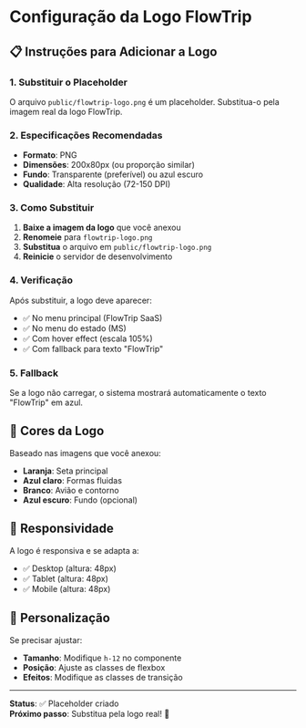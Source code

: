 # Configuração da Logo FlowTrip

## 📋 **Instruções para Adicionar a Logo**

### **1. Substituir o Placeholder**

O arquivo `public/flowtrip-logo.png` é um placeholder. Substitua-o pela imagem real da logo FlowTrip.

### **2. Especificações Recomendadas**

- **Formato**: PNG
- **Dimensões**: 200x80px (ou proporção similar)
- **Fundo**: Transparente (preferível) ou azul escuro
- **Qualidade**: Alta resolução (72-150 DPI)

### **3. Como Substituir**

1. **Baixe a imagem da logo** que você anexou
2. **Renomeie** para `flowtrip-logo.png`
3. **Substitua** o arquivo em `public/flowtrip-logo.png`
4. **Reinicie** o servidor de desenvolvimento

### **4. Verificação**

Após substituir, a logo deve aparecer:
- ✅ No menu principal (FlowTrip SaaS)
- ✅ No menu do estado (MS)
- ✅ Com hover effect (escala 105%)
- ✅ Com fallback para texto "FlowTrip"

### **5. Fallback**

Se a logo não carregar, o sistema mostrará automaticamente o texto "FlowTrip" em azul.

## 🎨 **Cores da Logo**

Baseado nas imagens que você anexou:
- **Laranja**: Seta principal
- **Azul claro**: Formas fluidas
- **Branco**: Avião e contorno
- **Azul escuro**: Fundo (opcional)

## 📱 **Responsividade**

A logo é responsiva e se adapta a:
- ✅ Desktop (altura: 48px)
- ✅ Tablet (altura: 48px)
- ✅ Mobile (altura: 48px)

## 🔧 **Personalização**

Se precisar ajustar:
- **Tamanho**: Modifique `h-12` no componente
- **Posição**: Ajuste as classes de flexbox
- **Efeitos**: Modifique as classes de transição

---

**Status**: ✅ Placeholder criado  
**Próximo passo**: Substitua pela logo real! 🚀 